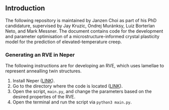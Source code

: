 ## Introduction

The following repository is maintained by Janzen Choi as part of his PhD candidature, supervised by Jay Kruzic, Ondrej Muránksy, Luiz Borterlan Neto, and Mark Messner. The document contains code for the development and parameter optimisation of a microstructure-informed crystal plasticity model for the prediction of elevated-temperature creep.

### Generating an RVE in Neper

The following instructions are for developing an RVE, which uses lamellae to represent annealling twin structures.

1) Install Neper ([LINK](https://github.com/neperfepx/neper)).
2) Go to the directory where the code is located ([LINK](https://github.com/jazzzmannn/crystal_plasticity/tree/main/src)).
3) Open the script, `main.py`, and change the parameters based on the desired properties of the RVE.
4) Open the terminal and run the script via `python3 main.py`.
